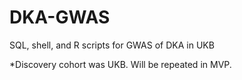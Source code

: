 # DKA-GWAS
SQL, shell, and R scripts for GWAS of DKA in UKB


*Discovery cohort was UKB. Will be repeated in MVP. 

